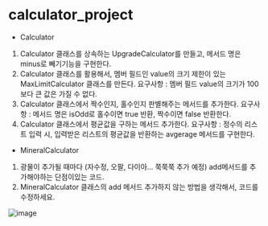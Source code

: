 # calculator_project
- Calculator
1. Calculator 클래스를 상속하는 UpgradeCalculator를 만들고, 메서드 명은 minus로 빼기기능을 구현한다.
2. Calculator 클래스를 활용해서, 멤버 필드인 value의 크기 제한이 있는 MaxLimitCalculator 클래스를 만든다.
   요구사항 : 멤버 필드 value의 크기가 100보다 큰 값은 가질 수 없다.
3. Calculator 클래스에서 짝수인지, 홀수인지 판별해주는 메서드를 추가한다.
    요구사항 : 메서드 명은 isOdd로 홀수이면 true 반환, 짝수이면 false 반환한다.
4. Calculator 클래스에서 평균값을 구하는 메서드 추가한다.
   요구사항 : 정수의 리스트 입력 시, 입력받은 리스트의 평균값을 반환하는 avgerage 메서드를 구현한다.

- MineralCalculator
1. 광물이 추가될 때마다 (자수정, 오팔, 다이아… 쭉쭉쭉 추가 예정) add메서드를 추가해야하는 단점이있는 코드.
2. MineralCalculator 클래스의 add 메서드 추가하지 않는 방법을 생각해서, 코드를 수정하세요.



![image](https://github.com/JinseonYe/calculator_project/assets/117062933/7f536337-0671-434a-b171-e1f71026cce3)
